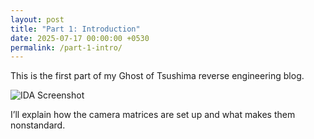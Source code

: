 ```yaml
---
layout: post
title: "Part 1: Introduction"
date: 2025-07-17 00:00:00 +0530
permalink: /part-1-intro/
---
```


This is the first part of my Ghost of Tsushima reverse engineering blog.

![IDA Screenshot](/ViewProj-Blog/assets/images/ida-view.png)

I’ll explain how the camera matrices are set up and what makes them nonstandard.
